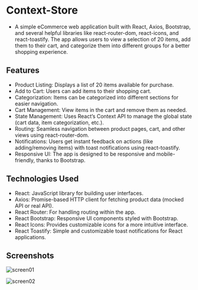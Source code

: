 # Context-Store

- A simple eCommerce web application built with React, Axios, Bootstrap, and several helpful libraries like react-router-dom, react-icons, and react-toastify. The app allows users to view a selection of 20 items, add them to their cart, and categorize them into different groups for a better shopping experience.

## Features

- Product Listing: Displays a list of 20 items available for purchase.
- Add to Cart: Users can add items to their shopping cart.
- Categorization: Items can be categorized into different sections for easier navigation.
- Cart Management: View items in the cart and remove them as needed.
- State Management: Uses React’s Context API to manage the global state (cart data, item categorization, etc.).
- Routing: Seamless navigation between product pages, cart, and other views using react-router-dom.
- Notifications: Users get instant feedback on actions (like adding/removing items) with toast notifications using react-toastify.
- Responsive UI: The app is designed to be responsive and mobile-friendly, thanks to Bootstrap.

## Technologies Used

- React: JavaScript library for building user interfaces.
- Axios: Promise-based HTTP client for fetching product data (mocked API or real API).
- React Router: For handling routing within the app.
- React Bootstrap: Responsive UI components styled with Bootstrap.
- React Icons: Provides customizable icons for a more intuitive interface.
- React Toastify: Simple and customizable toast notifications for React applications.

## Screenshots

![screen01](https://github.com/user-attachments/assets/c744ae0a-e827-4568-ad0c-d90467cc4722)

![screen02](https://github.com/user-attachments/assets/3985dc3e-a467-4d57-843b-04335ca6cdf0)
